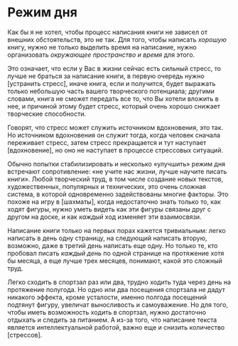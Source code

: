 
# Режим дня

Как бы я не хотел, чтобы процесс написания книги не зависел от внешних
обстоятельств, это не так.  Для того, чтобы написать *хорошую* книгу,
нужно не только выделить время на написание, нужно организовать
*окружающее пространство и время* для этого.

Это означает, что если у Вас в жизни сейчас есть сильный стресс, то
лучше не браться за написание книги, в первую очередь нужно [устранить
стресс], иначе книга, если и получится, будет выражать только
небольшую часть вашего творческого потенциала; другими словами, книга
не сможет передать все то, что Вы хотели вложить в нее, и причиной
этому будет стресс, который очень хорошо снижает творческие
способности.

Говорят, что стресс может служить источником вдохновения, это так.  Но
источником вдохновения он служит тогда, когда человек сначала
переживает стресс, затем стресс прекращается и тут наступает
[вдохновение], но оно не наступает в процессе стрессовых ситуаций.

Обычно попытки стабилизировать и несколько «улучшить» режим дня
встречают сопротивление: «не учите нас жизни, лучше научите писать
книги».  Любой творческий труд, в том числе создание новых текстов,
художественных, популярных и технических, это очень сложная система, в
которой одновременно задействованы многие факторы.  Это похоже на игру
в [шахматы], когда недостаточно знать только то, как ходят фигуры,
нужно уметь видеть как эти фигуры связаны друг с другом на доске, и
как *каждый* ход изменяет эти взаимосвязи.

Написание книги только на первых порах кажется тривиальным: легко
написать в день одну страницу, на следующий написать вторую, возможно,
даже в третий день написать еще одну.  Но только те, кто пробовал
писать *каждый день* по одной странице на протяжение хотя бы месяца, а
еще лучше трех месяцев, понимают, какой это сложный труд.

Легко сходить в спортзал раз или два, трудно ходить туда через день на
протяжение полугода.  Но одно или два посещения спортзала не дадут
никакого эффекта, кроме усталости, именно полгода посещений подтянут
фигуру, увеличат выносливость и самоуважение.  Но для того, чтобы
иметь возможность ходить в спортзал, нужно достаточно отдыхать и
следить за питанием.  А из-за того, что написание текста является
интеллектуальной работой, важно еще и снизить количество [стрессов].
